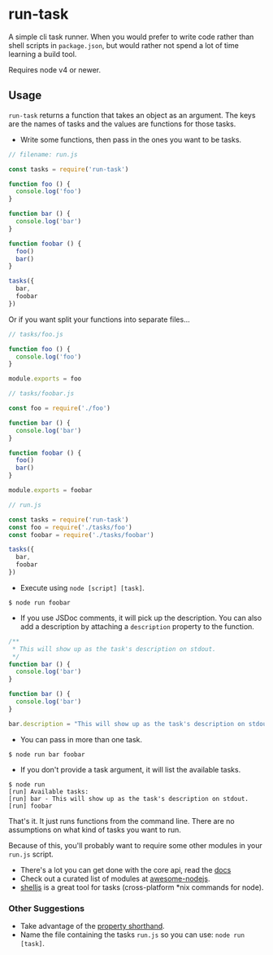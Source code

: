 run-task
========

A simple cli task runner. When you would prefer to write code rather than shell
scripts in `package.json`, but would rather not spend a lot of time learning a
build tool.

Requires node v4 or newer.

## Usage

`run-task` returns a function that takes an object as an argument. The keys are
the names of tasks and the values are functions for those tasks.

* Write some functions, then pass in the ones you want to be tasks.

```javascript
// filename: run.js

const tasks = require('run-task')

function foo () {
  console.log('foo')
}

function bar () {
  console.log('bar')
}

function foobar () {
  foo()
  bar()
}

tasks({
  bar,
  foobar
})
```

Or if you want split your functions into separate files...

```javascript
// tasks/foo.js

function foo () {
  console.log('foo')
}

module.exports = foo
```

```javascript
// tasks/foobar.js

const foo = require('./foo')

function bar () {
  console.log('bar')
}

function foobar () {
  foo()
  bar()
}

module.exports = foobar
```

```javascript
// run.js

const tasks = require('run-task')
const foo = require('./tasks/foo')
const foobar = require('./tasks/foobar')

tasks({
  bar,
  foobar
})
```

* Execute using `node [script] [task]`.

```shell
$ node run foobar
```

* If you use JSDoc comments, it will pick up the description. You can also add
  a description by attaching a `description` property to the function.

```javascript
/**
 * This will show up as the task's description on stdout.
 */
function bar () {
  console.log('bar')
}
```

```javascript
function bar () {
  console.log('bar')
}

bar.description = "This will show up as the task's description on stdout."
```

* You can pass in more than one task.

```shell
$ node run bar foobar
```

* If you don't provide a task argument, it will list the available tasks.

```shell
$ node run
[run] Available tasks:
[run] bar - This will show up as the task's description on stdout.
[run] foobar
```

That's it. It just runs functions from the command line. There are no 
assumptions on what kind of tasks you want to run.

Because of this, you'll probably want to require some other modules in your
`run.js` script.

* There's a lot you can get done with the core api, read the [docs][1]
* Check out a curated list of modules at [awesome-nodejs][2].
* [shelljs][3] is a great tool for tasks (cross-platform *nix commands for node).

### Other Suggestions

* Take advantage of the [property shorthand][4].
* Name the file containing the tasks `run.js` so you can use: `node run [task]`.

[1]: https://nodejs.org/dist/latest/docs/api/index.html
[2]: https://github.com/sindresorhus/awesome-nodejs
[3]: http://shelljs.org/
[4]: https://github.com/lukehoban/es6features#enhanced-object-literals

